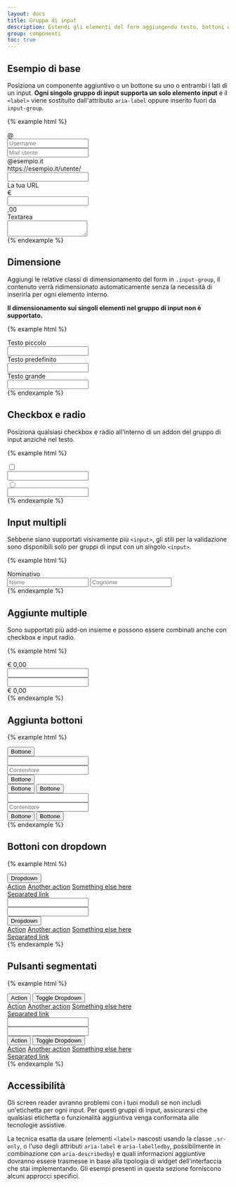 ```yaml
---
layout: docs
title: Gruppo di input
description: Estendi gli elementi del form aggiungendo testo, bottoni o gruppi di bottoni su entrambi i lati di input text, select e input file personalizzati.
group: componenti
toc: true
---
```


## Esempio di base

Posiziona un componente aggiuntivo o un bottone su uno o entrambi i lati di un input.  **Ogni singolo gruppo di input supporta un solo elemento input** e il `<label>` viene sostituito dall'attributo `aria-label` oppure inserito fuori da `input-group`.

{% example html %}
<div class="input-group pb-3">
  <div class="input-group-prepend">
    <span class="input-group-text" id="basic-addon1">@</span>
  </div>
  <input type="text" class="form-control" placeholder="Username" aria-label="Username" aria-describedby="basic-addon1">
</div>

<div class="input-group pb-3">
  <input type="text" class="form-control" placeholder="Mail utente" aria-label="Mail utente" aria-describedby="basic-addon2">
  <div class="input-group-append">
    <span class="input-group-text" id="basic-addon2">@esempio.it</span>
  </div>
</div>

<div class="form-group">
  <div class="input-group pb-3">
    <div class="input-group-prepend">
      <span class="input-group-text" id="basic-addon3">https://esempio.it/utente/</span>
    </div>
    <input type="text" class="form-control" id="basic-url" aria-describedby="basic-addon3">
  </div>
  <label for="basic-url">La tua URL</label>
</div>

<div class="input-group pb-3">
  <div class="input-group-prepend">
    <span class="input-group-text">€</span>
  </div>
  <input type="text" class="form-control" aria-label="Amount (to the nearest dollar)">
  <div class="input-group-append">
    <span class="input-group-text">,00</span>
  </div>
</div>

<div class="input-group">
  <div class="input-group-prepend">
    <span class="input-group-text">Textarea</span>
  </div>
  <textarea class="form-control" aria-label="With textarea"></textarea>
</div>
{% endexample %}

## Dimensione

Aggiungi le relative classi di dimensionamento del form in `.input-group`, il contenuto verrà ridimensionato automaticamente senza la necessità di inserirla per ogni elemento interno.

**Il dimensionamento sui singoli elementi nel gruppo di input non è supportato.**

{% example html %}
<div class="input-group input-group-sm mb-3">
  <div class="input-group-prepend">
    <span class="input-group-text" id="inputGroup-sizing-sm">Testo piccolo</span>
  </div>
  <input type="text" class="form-control" aria-label="Testo piccoloSmall" aria-describedby="inputGroup-sizing-sm">
</div>

<div class="input-group mb-3">
  <div class="input-group-prepend">
    <span class="input-group-text" id="inputGroup-sizing-default">Testo predefinito</span>
  </div>
  <input type="text" class="form-control" aria-label="Testo predefinito" aria-describedby="inputGroup-sizing-default">
</div>

<div class="input-group input-group-lg">
  <div class="input-group-prepend">
    <span class="input-group-text" id="inputGroup-sizing-lg">Testo grande</span>
  </div>
  <input type="text" class="form-control" aria-label="Testo grande" aria-describedby="inputGroup-sizing-sm">
</div>
{% endexample %}

## Checkbox e radio

Posiziona qualsiasi checkbox e radio all'interno di un addon del gruppo di input anziché nel testo.

{% example html %}
<div class="input-group mb-3">
  <div class="input-group-prepend">
    <div class="input-group-text">
      <input type="checkbox" aria-label="Checkbox for following text input">
    </div>
  </div>
  <input type="text" class="form-control" aria-label="Text input with checkbox">
</div>

<div class="input-group">
  <div class="input-group-prepend">
    <div class="input-group-text">
    <input type="radio" aria-label="Radio button for following text input">
    </div>
  </div>
  <input type="text" class="form-control" aria-label="Text input with radio button">
</div>
{% endexample %}

## Input multipli

Sebbene siano supportati visivamente più `<input>`, gli stili per la validazione sono disponibili solo per gruppi di input con un singolo `<input>`.

{% example html %}
<div class="input-group">
  <div class="input-group-prepend">
    <span class="input-group-text" id="">Nominativo</span>
  </div>
  <input type="text" class="form-control" placeholder="Nome" aria-label="Nome">
  <input type="text" class="form-control" placeholder="Cognome" aria-label="Cognome">
</div>
{% endexample %}

## Aggiunte multiple

Sono supportati più add-on insieme e possono essere combinati anche con checkbox e input radio.

{% example html %}
<div class="input-group mb-3">
  <div class="input-group-prepend">
    <span class="input-group-text">€</span>
    <span class="input-group-text">0,00</span>
  </div>
  <input type="text" class="form-control" aria-label="Importo parziale">
</div>

<div class="input-group">
  <input type="text" class="form-control" aria-label="Importo totale">
  <div class="input-group-append">
    <span class="input-group-text">€</span>
    <span class="input-group-text">0,00</span>
  </div>
</div>
{% endexample %}

## Aggiunta bottoni

{% example html %}
<div class="input-group mb-3">
  <div class="input-group-prepend">
    <button class="btn btn-outline-primary" type="button">Bottone</button>
  </div>
  <input type="text" class="form-control" placeholder="" aria-label="" aria-describedby="basic-addon1">
</div>

<div class="input-group mb-3">
  <input type="text" class="form-control" placeholder="Contenitore" aria-label="Contenitore" aria-describedby="basic-addon2">
  <div class="input-group-append">
    <button class="btn btn-outline-primary" type="button">Bottone</button>
  </div>
</div>

<div class="input-group mb-3">
  <div class="input-group-prepend">
    <button class="btn btn-outline-primary" type="button">Bottone</button>
    <button class="btn btn-outline-primary" type="button">Bottone</button>
  </div>
  <input type="text" class="form-control" placeholder="" aria-label="" aria-describedby="basic-addon1">
</div>

<div class="input-group">
  <input type="text" class="form-control" placeholder="Contenitore" aria-label="Contenitore" aria-describedby="basic-addon2">
  <div class="input-group-append">
    <button class="btn btn-outline-primary" type="button">Bottone</button>
    <button class="btn btn-outline-primary" type="button">Bottone</button>
  </div>
</div>
{% endexample %}

## Bottoni con dropdown

{% example html %}
<div class="input-group mb-3">
  <div class="input-group-prepend">
    <button class="btn btn-outline-primary dropdown-toggle" type="button" data-toggle="dropdown" aria-haspopup="true" aria-expanded="false">Dropdown</button>
    <div class="dropdown-menu">
      <a class="dropdown-item" href="#">Action</a>
      <a class="dropdown-item" href="#">Another action</a>
      <a class="dropdown-item" href="#">Something else here</a>
      <div role="separator" class="dropdown-divider"></div>
      <a class="dropdown-item" href="#">Separated link</a>
    </div>
  </div>
  <input type="text" class="form-control" aria-label="Inserimento di testo con dropdown">
</div>

<div class="input-group">
  <input type="text" class="form-control" aria-label="Inserimento di testo con dropdown">
  <div class="input-group-append">
    <button class="btn btn-outline-primary dropdown-toggle" type="button" data-toggle="dropdown" aria-haspopup="true" aria-expanded="false">Dropdown</button>
    <div class="dropdown-menu">
      <a class="dropdown-item" href="#">Action</a>
      <a class="dropdown-item" href="#">Another action</a>
      <a class="dropdown-item" href="#">Something else here</a>
      <div role="separator" class="dropdown-divider"></div>
      <a class="dropdown-item" href="#">Separated link</a>
    </div>
  </div>
</div>
{% endexample %}

## Pulsanti segmentati

{% example html %}
<div class="input-group mb-3">
  <div class="input-group-prepend">
    <button type="button" class="btn btn-outline-primary">Action</button>
    <button type="button" class="btn btn-outline-primary dropdown-toggle dropdown-toggle-split" data-toggle="dropdown" aria-haspopup="true" aria-expanded="false">
      <span class="sr-only">Toggle Dropdown</span>
    </button>
    <div class="dropdown-menu">
      <a class="dropdown-item" href="#">Action</a>
      <a class="dropdown-item" href="#">Another action</a>
      <a class="dropdown-item" href="#">Something else here</a>
      <div role="separator" class="dropdown-divider"></div>
      <a class="dropdown-item" href="#">Separated link</a>
    </div>
  </div>
  <input type="text" class="form-control" aria-label="Text input with segmented dropdown button">
</div>

<div class="input-group">
  <input type="text" class="form-control" aria-label="Text input with segmented dropdown button">
  <div class="input-group-append">
    <button type="button" class="btn btn-outline-primary">Action</button>
    <button type="button" class="btn btn-outline-primary dropdown-toggle dropdown-toggle-split" data-toggle="dropdown" aria-haspopup="true" aria-expanded="false">
      <span class="sr-only">Toggle Dropdown</span>
    </button>
    <div class="dropdown-menu">
      <a class="dropdown-item" href="#">Action</a>
      <a class="dropdown-item" href="#">Another action</a>
      <a class="dropdown-item" href="#">Something else here</a>
      <div role="separator" class="dropdown-divider"></div>
      <a class="dropdown-item" href="#">Separated link</a>
    </div>
  </div>
</div>
{% endexample %}

## Accessibilità

Gli screen reader avranno problemi con i tuoi moduli se non includi un'etichetta per ogni input. Per questi gruppi di input, assicurarsi che qualsiasi etichetta o funzionalità aggiuntiva venga conformata alle tecnologie assistive.

La tecnica esatta da usare (elementi `<label>` nascosti usando la classe `.sr-only`, o l'uso degli attributi `aria-label` e `aria-labelledby`, possibilmente in combinazione con `aria-describedby`) e quali informazioni aggiuntive dovranno essere trasmesse in base alla tipologia di widget dell'interfaccia che stai implementando. Gli esempi presenti in questa sezione forniscono alcuni approcci specifici.